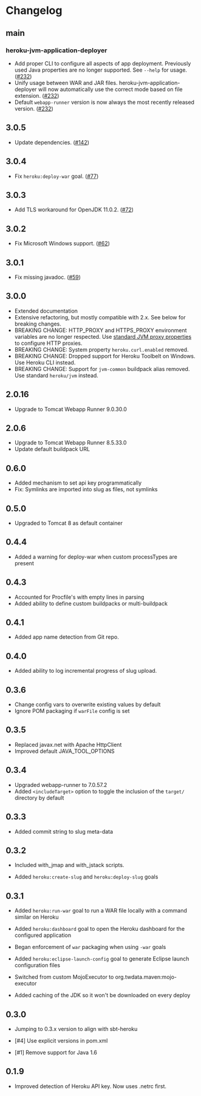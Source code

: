 # Changelog

## main

### heroku-jvm-application-deployer

* Add proper CLI to configure all aspects of app deployment. Previously used Java properties are no longer supported. See `--help` for usage. ([#232](https://github.com/heroku/heroku-maven-plugin/pull/232))
* Unify usage between WAR and JAR files. heroku-jvm-application-deployer will now automatically use the correct mode based on file extension. ([#232](https://github.com/heroku/heroku-maven-plugin/pull/232))
* Default `webapp-runner` version is now always the most recently released version. ([#232](https://github.com/heroku/heroku-maven-plugin/pull/232))

## 3.0.5

* Update dependencies. ([#142](https://github.com/heroku/heroku-maven-plugin/pull/142))

## 3.0.4

* Fix `heroku:deploy-war` goal. ([#77](https://github.com/heroku/heroku-maven-plugin/pull/77))

## 3.0.3

* Add TLS workaround for OpenJDK 11.0.2. ([#72](https://github.com/heroku/heroku-maven-plugin/pull/72))

## 3.0.2

* Fix Microsoft Windows support. ([#62](https://github.com/heroku/heroku-maven-plugin/pull/62))

## 3.0.1

* Fix missing javadoc. ([#59](https://github.com/heroku/heroku-maven-plugin/pull/59))

## 3.0.0
* Extended documentation
* Extensive refactoring, but mostly compatible with 2.x. See below for breaking changes.
* BREAKING CHANGE: HTTP_PROXY and HTTPS_PROXY environment variables are no longer respected. Use [standard JVM proxy
properties](https://docs.oracle.com/javase/8/docs/technotes/guides/net/proxies.html) to configure HTTP proxies.
* BREAKING CHANGE: System property `heroku.curl.enabled` removed.
* BREAKING CHANGE: Dropped support for Heroku Toolbelt on Windows. Use Heroku CLI instead.
* BREAKING CHANGE: Support for `jvm-common` buildpack alias removed. Use standard `heroku/jvm` instead.

## 2.0.16
* Upgrade to Tomcat Webapp Runner 9.0.30.0

## 2.0.6

* Upgrade to Tomcat Webapp Runner 8.5.33.0
* Update default buildpack URL

## 0.6.0

* Added mechanism to set api key programmatically
* Fix: Symlinks are imported into slug as files, not symlinks

## 0.5.0

* Upgraded to Tomcat 8 as default container

## 0.4.4

* Added a warning for deploy-war when custom processTypes are present

## 0.4.3

* Accounted for Procfile's with empty lines in parsing
* Added ability to define custom buildpacks or multi-buildpack

## 0.4.1

* Added app name detection from Git repo.

## 0.4.0 

* Added ability to log incremental progress of slug upload.

## 0.3.6

* Change config vars to overwrite existing values by default
* Ignore POM packaging if `warFile` config is set

## 0.3.5

* Replaced javax.net with Apache HttpClient
* Improved default JAVA_TOOL_OPTIONS

## 0.3.4

* Upgraded webapp-runner to 7.0.57.2
* Added `<includeTarget>` option to toggle the inclusion of the `target/` directory by default

## 0.3.3

*  Added commit string to slug meta-data

## 0.3.2

*  Included with_jmap and with_jstack scripts.

*  Added `heroku:create-slug` and `heroku:deploy-slug` goals

## 0.3.1

*  Added `heroku:run-war` goal to run a WAR file locally with a command similar on Heroku

*  Added `heroku:dashboard` goal to open the Heroku dashboard for the configured application

*  Began enforcement of `war` packaging when using `-war` goals

*  Added `heroku:eclipse-launch-config` goal to generate Eclipse launch configuration files

*  Switched from custom MojoExecutor to org.twdata.maven:mojo-executor

*  Added caching of the JDK so it won't be downloaded on every deploy

## 0.3.0

*  Jumping to 0.3.x version to align with sbt-heroku

*  [#4] Use explicit versions in pom.xml

*  [#1] Remove support for Java 1.6

## 0.1.9

*  Improved detection of Heroku API key. Now uses .netrc first.
